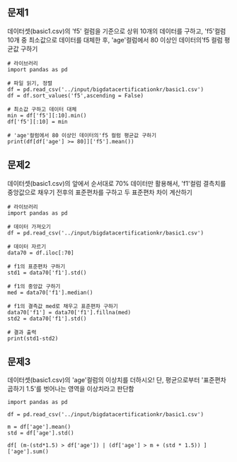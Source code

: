 ## 문제1
데이터셋(basic1.csv)의 'f5' 컬럼을 기준으로 상위 10개의 데이터를 구하고,
'f5'컬럼 10개 중 최소값으로 데이터를 대체한 후,
'age'컬럼에서 80 이상인 데이터의'f5 컬럼 평균값 구하기

```python3
# 라이브러리
import pandas as pd

# 파일 읽기, 정렬
df = pd.read_csv('../input/bigdatacertificationkr/basic1.csv') 
df = df.sort_values('f5',ascending = False)

# 최소값 구하고 데이터 대체
min = df['f5'][:10].min()
df['f5'][:10] = min

# 'age'컬럼에서 80 이상인 데이터의'f5 컬럼 평균값 구하기
print(df[df['age'] >= 80]]['f5'].mean())
```

## 문제2
데이터셋(basic1.csv)의 앞에서 순서대로 70% 데이터만 활용해서,
'f1'컬럼 결측치를 중앙값으로 채우기 전후의 표준편차를 구하고
두 표준편차 차이 계산하기

```python3
# 라이브러리
import pandas as pd

# 데이터 가져오기
df = pd.read_csv('../input/bigdatacertificationkr/basic1.csv')

# 데이터 자르기
data70 = df.iloc[:70]

# f1의 표준편차 구하기
std1 = data70['f1'].std()

# f1의 중앙값 구하기
med = data70['f1'].median()

# f1의 결측값 med로 채우고 표준편차 구하기
data70['f1'] = data70['f1'].fillna(med)
std2 = data70['f1'].std()

# 결과 출력
print(std1-std2)
```

## 문제3
데이터셋(basic1.csv)의 'age'컬럼의 이상치를 더하시오!
단, 평균으로부터 '표준편차 곱하기 1.5'를 벗어나는 영역을 이상치라고 판단함

```python3
import pandas as pd

df = pd.read_csv('../input/bigdatacertificationkr/basic1.csv')

m = df['age'].mean()
std = df['age'].std()

df[ (m-(std*1.5) > df['age']) | (df['age'] > m + (std * 1.5)) ]['age'].sum() 

```
